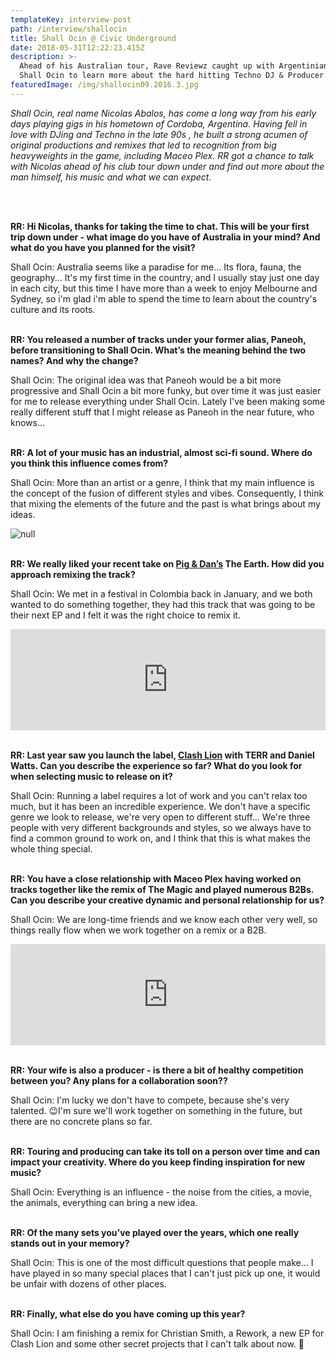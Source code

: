 ```yaml
---
templateKey: interview-post
path: /interview/shallocin
title: Shall Ocin @ Civic Underground
date: 2018-05-31T12:22:23.415Z
description: >-
  Ahead of his Australian tour, Rave Reviewz caught up with Argentinian native,
  Shall Ocin to learn more about the hard hitting Techno DJ & Producer.
featuredImage: /img/shallocin09.2016.3.jpg
---
```

_Shall Ocin, real name Nicolas Abalos, has come a long way from his early days playing gigs in his hometown of Cordoba, Argentina. Having fell in love with DJing and Techno in the late 90s , he built a strong acumen of original productions and remixes that led to recognition from big heavyweights in the game, including Maceo Plex. RR got a chance to talk with Nicolas ahead of his club tour down under and find out more about the man himself, his music and what we can expect._

<br><br>

**RR: Hi Nicolas, thanks for taking the time to chat. This will be your first trip down under - what image do you have of Australia in your mind? And what do you have you planned for the visit?**

Shall Ocin: Australia seems like a paradise for me... Its flora, fauna, the geography... It's my first time in the country, and I usually stay just one day in each city, but this time I have more than a week to enjoy Melbourne and Sydney, so i'm glad i'm able to spend the time to learn about the country's culture and its roots.
<br><br>

**RR: You released a number of tracks under your former alias, Paneoh, before transitioning to Shall Ocin. What’s the meaning behind the two names? And why the change?**

Shall Ocin: The original idea was that Paneoh would be a bit more progressive and Shall Ocin a bit more funky, but over time it was just easier for me to release everything under Shall Ocin. Lately I've been making some really different stuff that I might release as Paneoh in the near future, who knows...
<br><br>

**RR:  A lot of your music has an industrial, almost sci-fi sound. Where do you think this influence comes from?**

Shall Ocin: More than an artist or a genre, I think that my main influence is the concept of the fusion of different styles and vibes. Consequently, I think that mixing the elements of the future and the past is what brings about my ideas.

![null](/img/shallocin09.2016.2.jpg)
<br><br>

**RR: We really liked your recent take on **[**Pig & Dan’s**](https://www.facebook.com/piganddan/)** The Earth. How did you approach remixing the track?**

Shall Ocin: We met in a festival in Colombia back in January, and we both wanted to do something together, they had this track that was going to be their next EP and I felt it was the right choice to remix it.

<iframe src="https://embed.beatport.com/?id=10305300&type=track" width="100%" height="162" frameborder="0" scrolling="no" style="max-width:600px;"></iframe>
<br><br>

**RR: Last year saw you launch the label, **[**Clash Lion**](https://soundcloud.com/clashlion)** with TERR and Daniel Watts. Can you describe the experience so far? What do you look for when selecting music to release on it?**

Shall Ocin: Running a label requires a lot of work and you can't relax too much, but it has been an incredible experience. We don't have a specific genre we look to release, we're very open to different stuff... We're three people with very different backgrounds and styles, so we always have to find a common ground to work on, and I think that this is what makes the whole thing special.
<br><br>

**RR: You have a close relationship with Maceo Plex having worked on tracks together like the remix of The Magic and played numerous B2Bs. Can you describe your creative dynamic and personal relationship for us?**

Shall Ocin: We are long-time friends and we know each other very well, so things really flow when we work together on a remix or a B2B.

<iframe src="https://embed.beatport.com/?id=7242249&type=track" width="100%" height="162" frameborder="0" scrolling="no" style="max-width:600px;"></iframe>
<br><br>

**RR: Your wife is also a producer - is there a bit of healthy competition between you? Any plans for a collaboration soon??**

Shall Ocin: I'm lucky we don't have to compete, because she's very talented. 😉I'm sure we'll work together on something in the future, but there are no concrete plans so far.
<br><br>

**RR: Touring and producing can take its toll on a person over time and can impact your creativity. Where do you keep finding inspiration for new music?**

Shall Ocin: Everything is an influence - the noise from the cities, a movie, the animals, everything can bring a new idea.
<br><br>

**RR: Of the many sets you’ve played over the years, which one really stands out in your memory?**

Shall Ocin: This is one of the most difficult questions that people make... I have played in so many special places that I can't just pick up one, it would be unfair with dozens of other places.
<br><br>

**RR: Finally, what else do you have coming up this year?**

Shall Ocin: I am finishing a remix for Christian Smith, a Rework, a new EP for Clash Lion and some other secret projects that I can't talk about now. 🙂
<br><br>
